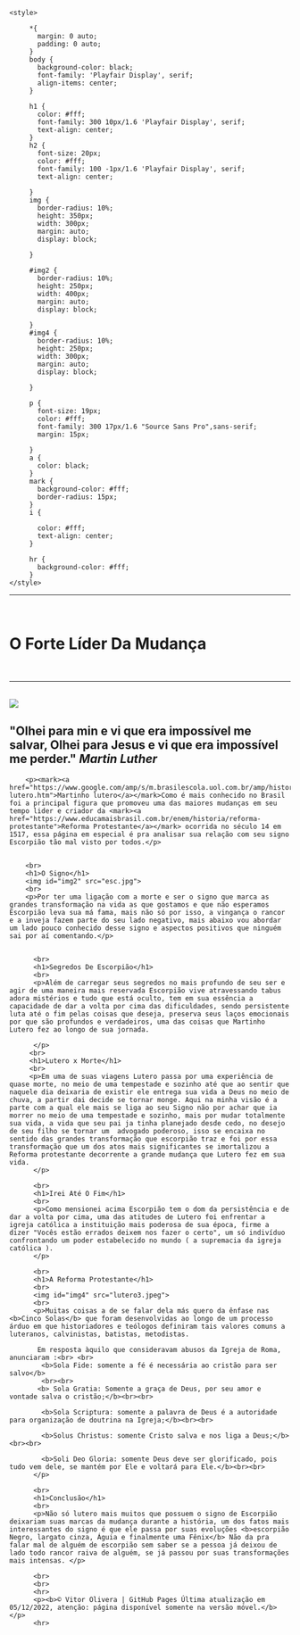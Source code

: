 <html>
<html lang="pt-br">
  <head>
    <meta http-equiv="Content-Type" content="text/html; charset=UTF-8">
    <meta name="viewport" content="width=device-width, initial-scale=1, maximum-scale=1.0">
    <meta name="robots" content="max-image-preview:large">
    <link rel="preconnect" href="https://fonts.googleapis.com"><link rel="preconnect" href="https://fonts.gstatic.com" crossorigin><link href="https://fonts.googleapis.com/css2?family=Playfair+Display:wght@400;500&family=Source+Sans+Pro&display=swap" rel="stylesheet">
    <title></title>
    
    <style>
         
         *{
           margin: 0 auto;
           padding: 0 auto;
         }
         body {
           background-color: black;
           font-family: 'Playfair Display', serif;
           align-items: center;
         }
      
         h1 {
           color: #fff;
           font-family: 300 10px/1.6 'Playfair Display', serif;
           text-align: center;
         }
         h2 {
           font-size: 20px;
           color: #fff;
           font-family: 100 -1px/1.6 'Playfair Display', serif;
           text-align: center;
          
         }
         img {
           border-radius: 10%;
           height: 350px;
           width: 300px;
           margin: auto;
           display: block;
           
         }
         
         #img2 {
           border-radius: 10%;
           height: 250px;
           width: 400px;
           margin: auto;
           display: block;
           
         }
         #img4 {
           border-radius: 10%;
           height: 250px;
           width: 300px;
           margin: auto;
           display: block;
           
         }
         
         p {
           font-size: 19px;
           color: #fff;
           font-family: 300 17px/1.6 "Source Sans Pro",sans-serif;
           margin: 15px;
          
         }
         a {
           color: black;
         }
         mark {
           background-color: #fff;
           border-radius: 15px;
         }
         i {
           
           color: #fff;
           text-align: center;
         }
         
         hr {
           background-color: #fff;
         }
    </style>
  </head>
  <body>
        <hr>
        <br>
        <h1>O Forte Líder Da Mudança</h1>
        <br>
        <hr>
        <br>
        <img src="lutero1.jpg">
        <br>
        <h2>"Olhei para min e vi que era impossível me salvar, Olhei para Jesus e vi que era impossível me perder." <i>Martin Luther </i>
         </h2>
        
        <p><mark><a href="https://www.google.com/amp/s/m.brasilescola.uol.com.br/amp/historiag/martinho-lutero.htm">Martinho lutero</a></mark>Como é mais conhecido no Brasil foi a principal figura que promoveu uma das maiores mudanças em seu tempo lider e criador da <mark><a href="https://www.educamaisbrasil.com.br/enem/historia/reforma-protestante">Reforma Protestante</a></mark> ocorrida no século 14 em 1517, essa página em especial é pra analisar sua relação com seu signo Escorpião tão mal visto por todos.</p>
        
        
        <br>
        <h1>O Signo</h1>
        <img id="img2" src="esc.jpg">
        <br>
        <p>Por ter uma ligação com a morte e ser o signo que marca as grandes transformação na vida as que gostamos e que não esperamos Escorpião leva sua má fama, mais não só por isso, a vingança o rancor e a inveja fazem parte do seu lado negativo, mais abaixo vou abordar um lado pouco conhecido desse signo e aspectos positivos que ninguém sai por aí comentando.</p>
          

          <br>
          <h1>Segredos De Escorpião</h1>
          <br>
          <p>Além de carregar seus segredos no mais profundo de seu ser e agir de uma maneira mais reservada Escorpião vive atravessando tabus adora mistérios e tudo que está oculto, tem em sua essência a capacidade de dar a volta por cima das dificuldades, sendo persistente luta até o fim pelas coisas que deseja, preserva seus laços emocionais por que são profundos e verdadeiros, uma das coisas que Martinho Lutero fez ao longo de sua jornada.
          
          </p>
         <br>
         <h1>Lutero x Morte</h1>
         <br>
         <p>Em uma de suas viagens Lutero passa por uma experiência de quase morte, no meio de uma tempestade e sozinho até que ao sentir que naquele dia deixaria de existir ele entrega sua vida a Deus no meio de chuva, a partir dai decide se tornar monge. Aqui na minha visão é a parte com a qual ele mais se liga ao seu Signo não por achar que ia morrer no meio de uma tempestade e sozinho, mais por mudar totalmente sua vida, a vida que seu pai ja tinha planejado desde cedo, no desejo de seu filho se tornar um  advogado poderoso, isso se encaixa no sentido das grandes transformação que escorpião traz e foi por essa transformação que um dos atos mais significantes se imortalizou a Reforma protestante decorrente a grande mudança que Lutero fez em sua vida.
          </p>
         
          <br>
          <h1>Irei Até O Fim</h1>
          <br>
          <p>Como mensionei acima Escorpião tem o dom da persistência e de dar a volta por cima, uma das atitudes de Lutero foi enfrentar a igreja católica a instituição mais poderosa de sua época, firme a dizer "Vocês estão errados deixem nos fazer o certo", um só indivíduo confrontando um poder estabelecido no mundo ( a supremacia da igreja católica ).
          </p> 
         
          <br>
          <h1>A Reforma Protestante</h1>
          <br>
          <img id="img4" src="lutero3.jpeg">
          <br>
          <p>Muitas coisas a de se falar dela más quero da ênfase nas <b>Cinco Solas</b> que foram desenvolvidas ao longo de um processo árduo em que historiadores e teólogos definiram tais valores comuns a luteranos, calvinistas, batistas, metodistas. 
          
           Em resposta àquilo que consideravam abusos da Igreja de Roma, anunciaram :<br> <br>
            <b>Sola Fide: somente a fé é necessária ao cristão para ser salvo</b>
            <br><br>
           <b> Sola Gratia: Somente a graça de Deus, por seu amor e vontade salva o cristão;</b><br><br>
           
            <b>Sola Scriptura: somente a palavra de Deus é a autoridade para organização de doutrina na Igreja;</b><br><br> 
            
            <b>Solus Christus: somente Cristo salva e nos liga a Deus;</b><br><br>
            
            <b>Soli Deo Gloria: somente Deus deve ser glorificado, pois tudo vem dele, se mantém por Ele e voltará para Ele.</b><br><br>
          </p>
          
          <br>
          <h1>Conclusão</h1>
          <br>
          <p>Não só lutero mais muitos que possuem o signo de Escorpião deixariam suas marcas da mudança durante a história, um dos fatos mais interessantes do signo é que ele passa por suas evoluções <b>escorpião Negro, largato cinza, Águia e finalmente uma Fênix</b> Não da pra falar mal de alguém de escorpião sem saber se a pessoa já deixou de lado todo rancor raiva de alguém, se já passou por suas transformações mais intensas. </p>
          
          <br>
          <br> 
          <hr>
          <p><b>© Vitor Olivera | GitHub Pages Última atualização em 05/12/2022, atenção: página disponível somente na versão móvel.</b></p>
          <hr>
  </body>
</html>
